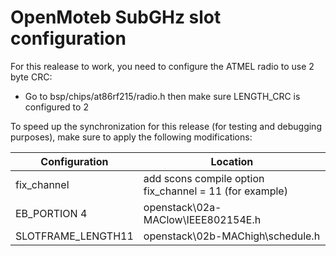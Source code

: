 # OpenMoteb SubGHz slot configuration

For this realease to work, you need to configure the ATMEL radio to use 2 byte CRC:
* Go to bsp/chips/at86rf215/radio.h then make sure LENGTH_CRC is configured to 2


To speed up the synchronization for this release (for testing and debugging purposes), make sure to apply the following modifications:

Configuration | Location
------------ | -------------
fix_channel | add scons compile option fix_channel = 11 (for example)
EB_PORTION 4 | openstack\02a-MAClow\IEEE802154E.h
SLOTFRAME_LENGTH11 | openstack\02b-MAChigh\schedule.h
